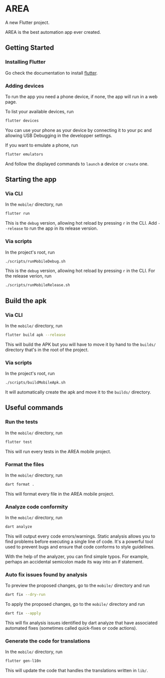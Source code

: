 # AREA

A new Flutter project.

AREA is the best automation app ever created.

## Getting Started

### Installing Flutter

Go check the documentation to install [flutter](https://docs.flutter.dev/get-started/install/).

### Adding devices

To run the app you need a phone device, if none, the app will run in a web page.

To list your available devices, run
```bash
flutter devices
```

You can use your phone as your device by connecting it to your pc and allowing USB Debugging in the developper settings.

If you want to emulate a phone, run
```bash
flutter emulators
```
And follow the displayed commands to `launch` a device or `create` one.

## Starting the app

### Via CLI

In the `mobile/` directory, run
```bash
flutter run
```
This is the `debug` version, allowing hot reload by pressing `r` in the CLI.
Add `--release` to run the app in its release version.

### Via scripts

In the project's root, run
```bash
./scripts/runMobileDebug.sh
```
This is the `debug` version, allowing hot reload by pressing `r` in the CLI.
For the release verion, run
```bash
./scripts/runMobileRelease.sh
```

## Build the apk

### Via CLI

In the `mobile/` directory, run
```bash
flutter build apk --release
```
This will build the APK but you will have to move it by hand to the `builds/` directory that's in the root of the project.

### Via scripts

In the project's root, run
```bash
./scripts/buildMobileApk.sh
```
It will automatically create the apk and move it to the `builds/` directory.

## Useful commands

### Run the tests

In the `mobile/` directory, run
```bash
flutter test
```
This will run every tests in the AREA mobile project.

### Format the files

In the `mobile/` directory, run
```bash
dart format .
```
This will format every file in the AREA mobile project.

### Analyze code conformity

In the `mobile/` directory, run
```bash
dart analyze
```
This will output every code errors/warnings.
Static analysis allows you to find problems before executing a single line of code.
It's a powerful tool used to prevent bugs and ensure that code conforms to style guidelines.

With the help of the analyzer, you can find simple typos.
For example, perhaps an accidental semicolon made its way into an if statement.

### Auto fix issues found by analysis

To preview the proposed changes, go to the `mobile/` directory and run
```bash
dart fix --dry-run
```

To apply the proposed changes, go to the `mobile/` directory and run
```bash
dart fix --apply
```
This will fix analysis issues identified by dart analyze that have associated automated fixes
(sometimes called quick-fixes or code actions).

### Generate the code for translations
In the `mobile/` directory, run
```bash
flutter gen-l10n
```
This will update the code that handles the translations written in `lib/`.
